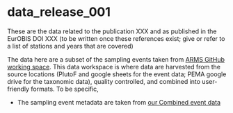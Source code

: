 # data_release_001

These are the data related to the publication XXX and as published in the EurOBIS DOI XXX (to be written once these references exist; give or refer to a list of stations and years that are covered)

The data here are a subset of the sampling events taken from [ARMS GitHub working space](https://github.com/arms-mbon/data_workspace). This data workspace is where data are harvested from the source locations (PlutoF and google sheets for the event data; PEMA google drive for the taxonomic data), quality controlled, and combined into user-friendly formats. To be specific, 
* The sampling event metadata are taken from [our Combined event data](https://github.com/arms-mbon/data_workspace/tree/main/QualityControlledData/Combined)



